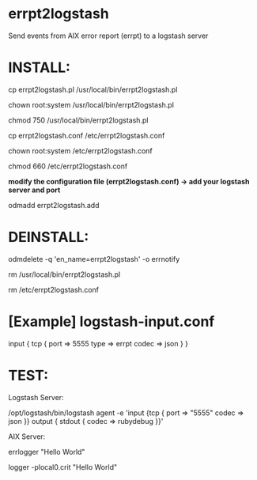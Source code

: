 # errpt2logstash
Send events from AIX error report (errpt) to a logstash server

# INSTALL:
cp errpt2logstash.pl /usr/local/bin/errpt2logstash.pl

chown root:system /usr/local/bin/errpt2logstash.pl

chmod 750 /usr/local/bin/errpt2logstash.pl

cp errpt2logstash.conf /etc/errpt2logstash.conf

chown root:system /etc/errpt2logstash.conf

chmod 660 /etc/errpt2logstash.conf

<b>modify the configuration file (errpt2logstash.conf) -> add your logstash server and port</b>

odmadd errpt2logstash.add

# DEINSTALL:
odmdelete -q 'en_name=errpt2logstash' -o errnotify

rm /usr/local/bin/errpt2logstash.pl

rm /etc/errpt2logstash.conf

# [Example] logstash-input.conf
  input {
    tcp {
      port => 5555
      type => errpt
      codec => json
    }
  } 

# TEST:
Logstash Server:

/opt/logstash/bin/logstash agent -e 'input {tcp { port => "5555" codec => json }} output { stdout { codec => rubydebug }}'

AIX Server:

errlogger "Hello World"

logger -plocal0.crit "Hello World" 
